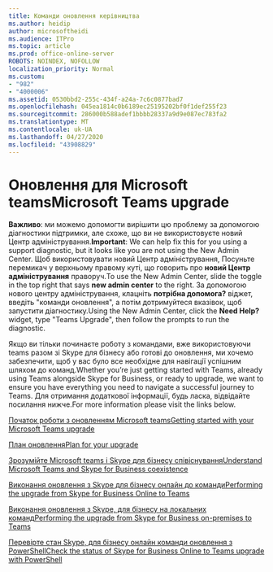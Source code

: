 ```yaml
---
title: Команди оновлення керівництва
ms.author: heidip
author: microsoftheidi
ms.audience: ITPro
ms.topic: article
ms.prod: office-online-server
ROBOTS: NOINDEX, NOFOLLOW
localization_priority: Normal
ms.custom:
- "982"
- "4000006"
ms.assetid: 0530bbd2-255c-434f-a24a-7c6c0877bad7
ms.openlocfilehash: 045ea1814c0b6189ec25195202bf0f1def255f23
ms.sourcegitcommit: 286000b588adef1bbbb28337a9d9e087ec783fa2
ms.translationtype: MT
ms.contentlocale: uk-UA
ms.lasthandoff: 04/27/2020
ms.locfileid: "43908829"
---
```

# <a name="microsoft-teams-upgrade"></a><span data-ttu-id="b7fcd-102">Оновлення для Microsoft teams</span><span class="sxs-lookup"><span data-stu-id="b7fcd-102">Microsoft Teams upgrade</span></span>

<span data-ttu-id="b7fcd-103">**Важливо**: ми можемо допомогти вирішити цю проблему за допомогою діагностики підтримки, але схоже, що ви не використовуєте новий Центр адміністрування.</span><span class="sxs-lookup"><span data-stu-id="b7fcd-103">**Important**: We can help fix this for you using a support diagnostic, but it looks like you are not using the New Admin Center.</span></span> <span data-ttu-id="b7fcd-104">Щоб використовувати новий Центр адміністрування, Посуньте перемикач у верхньому правому куті, що говорить про **новий Центр адміністрування** праворуч.</span><span class="sxs-lookup"><span data-stu-id="b7fcd-104">To use the New Admin Center, slide the toggle in the top right that says **new admin center** to the right.</span></span> <span data-ttu-id="b7fcd-105">За допомогою нового центру адміністрування, клацніть **потрібна допомога?** віджет, введіть "команди оновлення", а потім дотримуйтеся вказівок, щоб запустити діагностику.</span><span class="sxs-lookup"><span data-stu-id="b7fcd-105">Using the New Admin Center, click the **Need Help?** widget, type "Teams Upgrade", then follow the prompts to run the diagnostic.</span></span>

<span data-ttu-id="b7fcd-106">Якщо ви тільки починаєте роботу з командами, вже використовуючи teams разом зі Skype для бізнесу або готові до оновлення, ми хочемо забезпечити, щоб у вас було все необхідне для навігації успішним шляхом до команд.</span><span class="sxs-lookup"><span data-stu-id="b7fcd-106">Whether you’re just getting started with Teams, already using Teams alongside Skype for Business, or ready to upgrade, we want to ensure you have everything you need to navigate a successful journey to Teams.</span></span> <span data-ttu-id="b7fcd-107">Для отримання додаткової інформації, будь ласка, відвідайте посилання нижче.</span><span class="sxs-lookup"><span data-stu-id="b7fcd-107">For more information please visit the links below.</span></span>

[<span data-ttu-id="b7fcd-108">Початок роботи з оновленням Microsoft teams</span><span class="sxs-lookup"><span data-stu-id="b7fcd-108">Getting started with your Microsoft Teams upgrade</span></span>](https://docs.microsoft.com/MicrosoftTeams/upgrade-start-here)

[<span data-ttu-id="b7fcd-109">План оновлення</span><span class="sxs-lookup"><span data-stu-id="b7fcd-109">Plan for your upgrade</span></span>](https://docs.microsoft.com/MicrosoftTeams/upgrade-plan-journey)

[<span data-ttu-id="b7fcd-110">Зрозумійте Microsoft teams і Skype для бізнесу співіснування</span><span class="sxs-lookup"><span data-stu-id="b7fcd-110">Understand Microsoft Teams and Skype for Business coexistence</span></span>](https://docs.microsoft.com/MicrosoftTeams/teams-and-skypeforbusiness-coexistence-and-interoperability)

[<span data-ttu-id="b7fcd-111">Виконання оновлення з Skype для бізнесу онлайн до команди</span><span class="sxs-lookup"><span data-stu-id="b7fcd-111">Performing the upgrade from Skype for Business Online to Teams</span></span>](https://docs.microsoft.com/MicrosoftTeams/upgrade-to-teams-execute-skypeforbusinessonline)

[<span data-ttu-id="b7fcd-112">Виконання оновлення з Skype, для бізнесу на локальних команд</span><span class="sxs-lookup"><span data-stu-id="b7fcd-112">Performing the upgrade from Skype for Business on-premises to Teams</span></span>](https://docs.microsoft.com/MicrosoftTeams/upgrade-to-teams-execute-skypeforbusinesshybridonprem)
 
[<span data-ttu-id="b7fcd-113">Перевірте стан Skype, для бізнесу онлайн команди оновлення з PowerShell</span><span class="sxs-lookup"><span data-stu-id="b7fcd-113">Check the status of Skype for Business Online to Teams upgrade with PowerShell</span></span>](https://docs.microsoft.com/powershell/module/skype/get-csteamsupgradestatus?view=skype-ps)